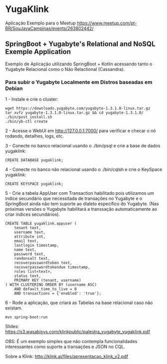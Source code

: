 # YugaKlink
 
Aplicação Exemplo para o Meetup https://www.meetup.com/pt-BR/SouJavaCampinas/events/263802442/

## SpringBoot + Yugabyte's Relational and NoSQL Exemple Application

Exemplo de Aplicação utilizando SpringBoot + Kotlin acessando tanto o Yugabyte Relacional como o Não Relactional (Cassandra).

### Para subir o Yugabyte Localmente em Distros baseadas em Debian

1 - Instale e crie o cluster:
``` 
wget https://downloads.yugabyte.com/yugabyte-1.3.1.0-linux.tar.gz
tar xvfz yugabyte-1.3.1.0-linux.tar.gz && cd yugabyte-1.3.1.0/
./bin/post_install.sh
./bin/yb-ctl create
``` 

2 - Acesse o WebUI em http://127.0.0.1:7000/ para verificar e checar o nó rodando, detalhes, logs, etc.

3 - Conecte no banco relacional usando o ./bin/psql e crie a base de dados yugaklink:

```
CREATE DATABASE yugaklink;
```

4 - Conecte no banco não relacional usando o ./bin/cqlsh e crie o KeySpace yugaklink:

```
CREATE KEYSPACE yugaklink;
```

5 - Crie a tabela AppUser com Transaction habilitado pois utilizamos um indice secundário que necessitada de transações no Yugabyte e o SpringBoot ainda não tem suporte ao dialeto especifico do Yugabyte. (Nas próximas versões o Yugabyte habilitará a transsação automaticamente ao criar indices secundários).

```
CREATE TABLE yugaklink.appuser (
    tenant text,
    username text,
    attribute int,
    email text,
    lastlogin timestamp,
    name text,
    password text,
    randonsalt text,
    recoverpasswordtoken text,
    recoverpasswordtokendue timestamp,
    roles list<text>,
    status text,
    PRIMARY KEY (tenant, username)
) WITH CLUSTERING ORDER BY (username ASC)
    AND default_time_to_live = 0
    AND transactions = {'enabled': 'true'};
```

6 - Rode a aplicação, que criará as Tabelas na base relacional caso não existam.

```
mvn spring-boot:run
```

Slides: https://s3.wasabisys.com/klinkpublic/palestra_yugabyte_yugaklink.pdf


OBS: É um exemplo simples que não contempla funcionalidades interessantes como suporte a transações e JSON no CQL.

Sobre a Klink: http://klink.ai/files/apresentacao_klink_v2.pdf
